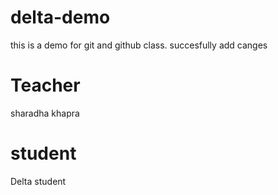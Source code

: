 # delta-demo
this is a demo for git and github class.
succesfully add canges

# Teacher 
sharadha khapra

# student
Delta student
